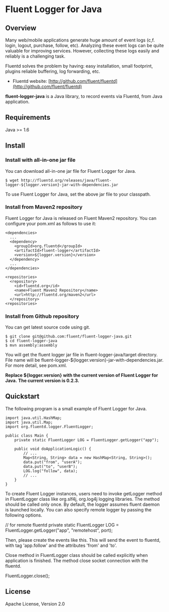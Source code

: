 # Fluent Logger for Java

## Overview

Many web/mobile applications generate huge amount of event logs (c,f. login,
logout, purchase, follow, etc).  Analyzing these event logs can be quite
valuable for improving services.  However, collecting these logs easily and 
reliably is a challenging task.

Fluentd solves the problem by having: easy installation, small footprint, plugins
reliable buffering, log forwarding, etc.

  * Fluentd website: [http://github.com/fluent/fluentd](http://github.com/fluent/fluentd)

**fluent-logger-java** is a Java library, to record events via Fluentd, from Java application.

## Requirements

Java >= 1.6

## Install

### Install with all-in-one jar file

You can download all-in-one jar file for Fluent Logger for Java.

    $ wget http://fluentd.org/releases/java/fluent-logger-${logger.version}-jar-with-dependencies.jar

To use Fluent Logger for Java, set the above jar file to your classpath.

### Install from Maven2 repository

Fluent Logger for Java is released on Fluent Maven2 repository.  You can 
configure your pom.xml as follows to use it:

    <dependencies>
      ...
      <dependency>
        <groupId>org.fluentd</groupId>
        <artifactId>fluent-logger</artifactId>
        <version>${logger.version}</version>
      </dependency>
      ...
    </dependencies>

    <repositories>
      <repository>
        <id>fluentd.org</id>
        <name>Fluent Maven2 Repository</name>
        <url>http://fluentd.org/maven2</url>
      </repository>
    <repositories>

### Install from Github repository

You can get latest source code using git.

    $ git clone git@github.com:fluent/fluent-logger-java.git
    $ cd fluent-logger-java
    $ mvn assembly:assembly

You will get the fluent logger jar file in fluent-logger-java/target 
directory.  File name will be fluent-logger-${logger.version}-jar-with-dependencies.jar.
For more detail, see pom.xml.

**Replace ${logger.version} with the current version of Fluent Logger for Java.**
**The current version is 0.2.3.**

## Quickstart

The following program is a small example of Fluent Logger for Java.

    import java.util.HashMap;
    import java.util.Map;
    import org.fluentd.logger.FluentLogger;

    public class Main {
        private static FluentLogger LOG = FluentLogger.getLogger("app");

        public void doApplicationLogic() {
            // ...
            Map<String, String> data = new HashMap<String, String>();
            data.put("from", "userA");
            data.put("to", "userB");
            LOG.log("follow", data);
            // ...
        }
    }

To create Fluent Logger instances, users need to invoke getLogger method in 
FluentLogger class like org.slf4j, org.log4j logging libraries.  The method 
should be called only once.  By default, the logger assumes fluent daemon is 
launched locally.  You can also specify remote logger by passing the following 
options.  

  // for remote fluentd
  private static FluentLogger LOG = FluentLogger.getLogger("app", "remotehost", port);

Then, please create the events like this.  This will send the event to fluentd, 
with tag 'app.follow' and the attributes 'from' and 'to'.

Close method in FluentLogger class should be called explicitly when application 
is finished.  The method close socket connection with the fluentd.

  FluentLogger.close();

## License

Apache License, Version 2.0

